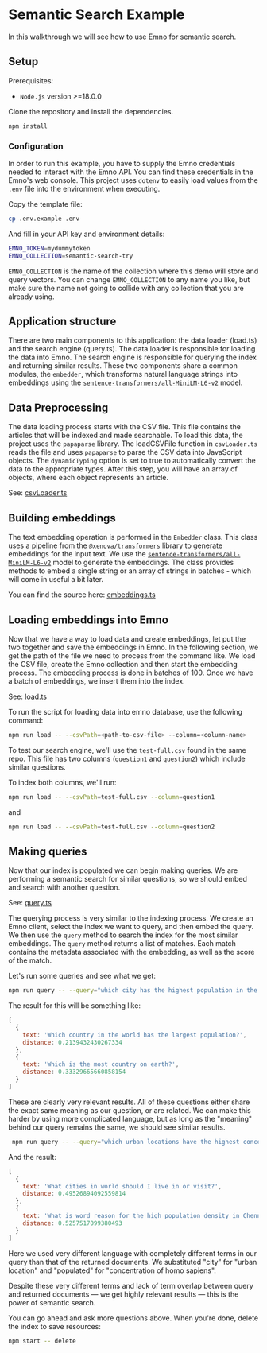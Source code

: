 # Semantic Search Example

In this walkthrough we will see how to use Emno for semantic search.

## Setup

Prerequisites:
- `Node.js` version >=18.0.0

Clone the repository and install the dependencies.

```
npm install
```

### Configuration

In order to run this example, you have to supply the Emno credentials needed to interact with the Emno API. You can find these credentials in the Emno's web console. This project uses `dotenv` to easily load values from the `.env` file into the environment when executing.

Copy the template file:

```sh
cp .env.example .env
```

And fill in your API key and environment details:

```sh
EMNO_TOKEN=mydummytoken
EMNO_COLLECTION=semantic-search-try
```

`EMNO_COLLECTION` is the name of the collection where this demo will store and query vectors. You can change `EMNO_COLLECTION` to any name you like, but make sure the name not going to collide with any collection that you are already using.


## Application structure

There are two main components to this application: the data loader (load.ts) and the search engine (query.ts). The data loader is responsible for loading the data into Emno. The search engine is responsible for querying the index and returning similar results. These two components share a common modules, the `embedder`, which transforms natural language strings into embeddings using the [`sentence-transformers/all-MiniLM-L6-v2`](https://huggingface.co/sentence-transformers/all-MiniLM-L6-v2) model.

## Data Preprocessing

The data loading process starts with the CSV file. This file contains the articles that will be indexed and made searchable. To load this data, the project uses the `papaparse` library. The loadCSVFile function in `csvLoader.ts` reads the file and uses `papaparse` to parse the CSV data into JavaScript objects. The `dynamicTyping` option is set to true to automatically convert the data to the appropriate types. After this step, you will have an array of objects, where each object represents an article​.

See: [csvLoader.ts](./src/csvLoader.ts)

## Building embeddings

The text embedding operation is performed in the `Embedder` class. This class uses a pipeline from the [`@xenova/transformers`](https://github.com/xenova/transformers.js) library to generate embeddings for the input text. We use the [`sentence-transformers/all-MiniLM-L6-v2`](https://huggingface.co/sentence-transformers/all-MiniLM-L6-v2) model to generate the embeddings. The class provides methods to embed a single string or an array of strings in batches​ - which will come in useful a bit later.

You can find the source here: [embeddings.ts](./src/embeddings.ts)



## Loading embeddings into Emno

Now that we have a way to load data and create embeddings, let put the two together and save the embeddings in Emno. In the following section, we get the path of the file we need to process from the command like. We load the CSV file, create the Emno collection and then start the embedding process. The embedding process is done in batches of 100. Once we have a batch of embeddings, we insert them into the index.

See: [load.ts](./src/load.ts)

To run the script for loading data into emno database, use the following command:

```sh
npm run load -- --csvPath=<path-to-csv-file> --column=<column-name>
```

To test our search engine, we'll use the `test-full.csv` found in the same repo. This file has two columns (`question1` and `question2`) which include similar questions.

To index both columns, we'll run:

```sh
npm run load -- --csvPath=test-full.csv --column=question1
```

and

```sh
npm run load -- --csvPath=test-full.csv --column=question2
```



## Making queries

Now that our index is populated we can begin making queries. We are performing a semantic search for similar questions, so we should embed and search with another question.

See: [query.ts](./src/query.ts)



The querying process is very similar to the indexing process. We create an Emno client, select the index we want to query, and then embed the query. We then use the `query` method to search the index for the most similar embeddings. The `query` method returns a list of matches. Each match contains the metadata associated with the embedding, as well as the score of the match.

Let's run some queries and see what we get:

```sh
npm run query -- --query="which city has the highest population in the world?" --topK=2
```

The result for this will be something like:

```js
[
  {
    text: 'Which country in the world has the largest population?',
    distance: 0.2139432430267334
  },
  {
    text: 'Which is the most country on earth?',
    distance: 0.33329665660858154
  }
]
```

These are clearly very relevant results. All of these questions either share the exact same meaning as our question, or are related. We can make this harder by using more complicated language, but as long as the "meaning" behind our query remains the same, we should see similar results.

```sh
 npm run query -- --query="which urban locations have the highest concentration of homo sapiens?" --topK=2
```

And the result:

```js
[
  {
    text: 'What cities in world should I live in or visit?',
    distance: 0.49526894092559814
  },
  {
    text: 'What is word reason for the high population density in Chennai?',
    distance: 0.5257517099380493
  }
]
```

Here we used very different language with completely different terms in our query than that of the returned documents. We substituted "city" for "urban location" and "populated" for "concentration of homo sapiens".

Despite these very different terms and lack of term overlap between query and returned documents — we get highly relevant results — this is the power of semantic search.

You can go ahead and ask more questions above. When you're done, delete the index to save resources:

```sh
npm start -- delete
```
